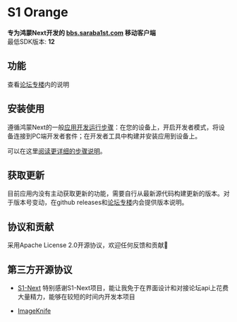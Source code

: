 # S1 Orange

**专为鸿蒙Next开发的 [bbs.saraba1st.com](https://bbs.saraba1st.com/) 移动客户端**   
最低SDK版本: **12**

## 功能
查看[论坛专楼](https://bbs.saraba1st.com/2b/thread-2244111-1-1.html)内的说明

## 安装使用

遵循鸿蒙Next的一般[应用开发运行步骤](https://developer.huawei.com/consumer/cn/doc/harmonyos-guides-V5/ide-run-device-V5)：在您的设备上，开启开发者模式，将设备连接到PC端开发者套件；在开发者工具中构建并安装应用到设备上。

可以在这里[阅读更详细的步骤说明](https://bbs.saraba1st.com/2b/forum.php?mod=redirect&goto=findpost&ptid=2244111&pid=67275765)。

## 获取更新

目前应用内没有主动获取更新的功能，需要自行从最新源代码构建更新的版本。对于版本号变动，在github releases和[论坛专楼](https://bbs.saraba1st.com/2b/thread-2244111-1-1.html)内会提供版本说明。

## 协议和贡献

采用Apache License 2.0开源协议，欢迎任何反馈和贡献🥳

## 第三方开源协议

- [S1-Next](https://github.com/ykrank/S1-Next/blob/master/LICENSE.md) 特别感谢S1-Next项目，能让我免于在界面设计和对接论坛api上花费大量精力，能够在较短的时间内开发本项目

- [ImageKnife](https://gitee.com/openharmony-tpc/ImageKnife/blob/master/LICENSE)